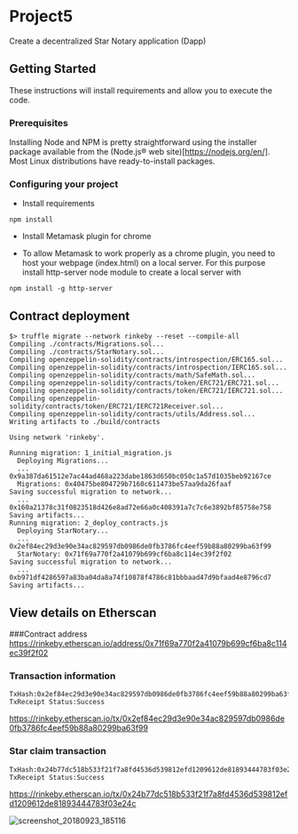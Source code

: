 # Project5
Create a decentralized Star Notary application (Dapp)


## Getting Started

These instructions will install requirements and allow you to execute the code.
### Prerequisites

Installing Node and NPM is pretty straightforward using the installer package available from the (Node.js® web site)[https://nodejs.org/en/]. Most Linux distributions have ready-to-install packages.

### Configuring your project


- Install requirements
```
npm install 
```
- Install Metamask plugin for chrome

- To allow Metamask to work properly as a chrome plugin, you need to host your 
webpage (index.html) on a local server. For this purpose install http-server 
node module to create a local server with 
```
npm install -g http-server 
```

## Contract deployment
```
$> truffle migrate --network rinkeby --reset --compile-all 
Compiling ./contracts/Migrations.sol...
Compiling ./contracts/StarNotary.sol...
Compiling openzeppelin-solidity/contracts/introspection/ERC165.sol...
Compiling openzeppelin-solidity/contracts/introspection/IERC165.sol...
Compiling openzeppelin-solidity/contracts/math/SafeMath.sol...
Compiling openzeppelin-solidity/contracts/token/ERC721/ERC721.sol...
Compiling openzeppelin-solidity/contracts/token/ERC721/IERC721.sol...
Compiling openzeppelin-solidity/contracts/token/ERC721/IERC721Receiver.sol...
Compiling openzeppelin-solidity/contracts/utils/Address.sol...
Writing artifacts to ./build/contracts

Using network 'rinkeby'.

Running migration: 1_initial_migration.js
  Deploying Migrations...
  ... 0x9a387da61512e7ac44ad468a223dabe1863d650bc050c1a57d1035beb92167ce
  Migrations: 0x40475be804729b7160c611473be57aa9da26faaf
Saving successful migration to network...
  ... 0x160a21378c31f0823518d426e8ad72e66a0c408391a7c7c6e3892bf85758e758
Saving artifacts...
Running migration: 2_deploy_contracts.js
  Deploying StarNotary...
  ... 0x2ef84ec29d3e90e34ac829597db0986de0fb3786fc4eef59b88a80299ba63f99
  StarNotary: 0x71f69a770f2a41079b699cf6ba8c114ec39f2f02
Saving successful migration to network...
  ... 0xb971df4286597a83ba04da8a74f10878f4786c81bbbaad47d9bfaad4e8796cd7
Saving artifacts...
```


## View details on Etherscan
###Contract address 
https://rinkeby.etherscan.io/address/0x71f69a770f2a41079b699cf6ba8c114ec39f2f02


### Transaction information
```
TxHash:0x2ef84ec29d3e90e34ac829597db0986de0fb3786fc4eef59b88a80299ba63f99 
TxReceipt Status:Success
```
https://rinkeby.etherscan.io/tx/0x2ef84ec29d3e90e34ac829597db0986de0fb3786fc4eef59b88a80299ba63f99

### Star claim transaction
```
TxHash:0x24b77dc518b533f21f7a8fd4536d539812efd1209612de81893444783f03e24c 
TxReceipt Status:Success
```
 https://rinkeby.etherscan.io/tx/0x24b77dc518b533f21f7a8fd4536d539812efd1209612de81893444783f03e24c



![screenshot_20180923_185116](https://user-images.githubusercontent.com/15610147/45930163-dcfcf400-bf64-11e8-912a-10c032b318e5.png)


 